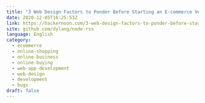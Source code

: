 ```yaml
---
title: "3 Web Design Factors to Ponder Before Starting an E-commerce Venture"
date: 2020-12-05T16:25:53Z
link: https://hackernoon.com/3-web-design-factors-to-ponder-before-starting-an-e-commerce-venture-lw2c316q?source=rss&utm_medium=RSS&utm_source=news.12bit.vn
site: github.com/dylang/node-rss
language: English
category:
  - ecommerce
  - online-shopping
  - online-business
  - online-buying
  - web-app-development
  - web-design
  - development
  - bugs
draft: false
---
```

